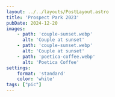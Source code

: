 ```yaml
---
layout: ../../layouts/PostLayout.astro
title: 'Prospect Park 2023'
pubDate: 2024-12-20
images:
    - path: 'couple-sunset.webp'
      alt: 'Couple at sunset'
    - path: 'couple-sunset.webp'
      alt: 'Couple at sunset'
    - path: 'poetica-coffee.webp'
      alt: 'Poetica Coffee'
settings:
    format: 'standard'
    color: 'white'
tags: ["pic"]
---
```

